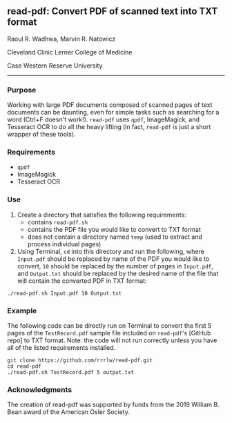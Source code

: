 ## read-pdf: Convert PDF of scanned text into TXT format
Raoul R. Wadhwa, Marvin R. Natowicz

Cleveland Clinic Lerner College of Medicine

Case Western Reserve University

---------------------------

### Purpose

Working with large PDF documents composed of scanned pages of text documents can be daunting, even for simple tasks such as searching for a word (Ctrl+F doesn't work!).
`read-pdf` uses `qpdf`, ImageMagick, and Tesseract OCR to do all the heavy lifting (in fact, `read-pdf` is just a short wrapper of these tools).

### Requirements

* `qpdf`
* ImageMagick
* Tesseract OCR

### Use

1. Create a directory that satisfies the following requirements:
    * contains `read-pdf.sh`
    * contains the PDF file you would like to convert to TXT format
    * does not contain a directory named `temp` (used to extract and process individual pages)
2. Using Terminal, `cd` into this directory and run the following, where `Input.pdf` should be replaced by name of the PDF you would like to convert, `10` should be replaced by the number of pages in `Input.pdf`, and `Output.txt` should be replaced by the desired name of the file that will contain the converted PDF in TXT format:
```
./read-pdf.sh Input.pdf 10 Output.txt
```

### Example

The following code can be directly run on Terminal to convert the first 5 pages of the `TestRecord.pdf` sample file included on `read-pdf`'s [GitHub repo] to TXT format. Note: the code will not run correctly unless you have all of the listed requirements installed.
```
git clone https://github.com/rrrlw/read-pdf.git
cd read-pdf
./read-pdf.sh TestRecord.pdf 5 output.txt
```

### Acknowledgments

The creation of read-pdf was supported by funds from the 2019 William B. Bean award of the American Osler Society.

